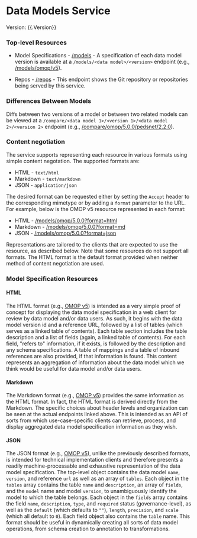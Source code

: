 # Data Models Service

Version: {{.Version}}

### Top-level Resources

- Model Specifications - [/models](/models) - A specification of each data model version is available at a `/models/<data model>/<version>` endpoint (e.g., [/models/omop/v5](http://data-models-service.research.chop.edu/models/omop/v5)).

- Repos - [/repos](/repos) - This endpoint shows the Git repository or repositories being served by this service.

### Differences Between Models

Diffs between two versions of a model or between two related models can be viewed at a `/compare/<data model 1>/<version 1>/<data model 2>/<version 2>` endpoint (e.g., [/compare/omop/5.0.0/pedsnet/2.2.0](http://data-models-service.research.chop.edu/compare/omop/5.0.0/pedsnet/2.2.0)).

### Content negotiation

The service supports representing each resource in various formats using simple content negotation. The supported formats are:

- HTML - `text/html`
- Markdown - `text/markdown`
- JSON - `application/json`

The desired format can be requested either by setting the `Accept` header to the corresponding mimetype or by adding a `format` parameter to the URL. For example, below is the OMOP v5 resource represented in each format:

- HTML - [/models/omop/5.0.0?format=html](http://data-models-service.research.chop.edu/models/omop/5.0.0?format=html)
- Markdown - [/models/omop/5.0.0?format=md](http://data-models-service.research.chop.edu/models/omop/5.0.0?format=md)
- JSON - [/models/omop/5.0.0?format=json](http://data-models-service.research.chop.edu/models/omop/5.0.0?format=json)

Representations are tailored to the clients that are expected to use the resource, as described below. Note that some resources do not support all formats. The HTML format is the default format provided when neither method of content negotiation are used.

### Model Specification Resources

#### HTML

The HTML format (e.g., [OMOP v5](http://data-models-service.research.chop.edu/models/omop/5.0.0?format=html)) is intended as a very simple proof of concept for displaying the data model specification in a web client for review by data model and/or data users. As such, it begins with the data model version id and a reference URL, followed by a list of tables (which serves as a linked table of contents). Each table section includes the table description and a list of fields (again, a linked table of contents). For each field, "refers to" information, if it exists, is followed by the description and any schema specifications. A table of mappings and a table of inbound references are also provided, if that information is found. This content represents an aggregation of information about the data model which we think would be useful for data model and/or data users.

#### Markdown

The Markdown format (e.g., [OMOP v5](http://data-models-service.research.chop.edu/models/omop/5.0.0?format=md)) provides the same information as the HTML format. In fact, the HTML format is derived directly from the Markdown. The specific choices about header levels and organization can be seen at the actual endpoints linked above. This is intended as an API of sorts from which use-case-specific clients can retrieve, process, and display aggregated data model specification information as they wish.

#### JSON

The JSON format (e.g., [OMOP v5](http://data-models-service.research.chop.edu/models/omop/5.0.0?format=json)), unlike the previously described formats, is intended for technical implementation clients and therefore presents a readily machine-processable and exhaustive representation of the data model specification. The top-level object contains the data model `name`, `version`, and reference `url` as well as an array of `tables`. Each object in the `tables` array contains the table `name` and `description`, an array of `fields`, and the `model` name and model `version`, to unambiguously identify the model to which the table belongs. Each object in the `fields` array contains the field `name`, `description`, `type`, and `required` status (governance-level), as well as the `default` (which defaults to `""`), `length`, `precision`, and `scale` (which all default to `0`). Each field object also contains the `table` name. This format should be useful in dynamically creating all sorts of data model operations, from schema creation to annotation to transformations.
